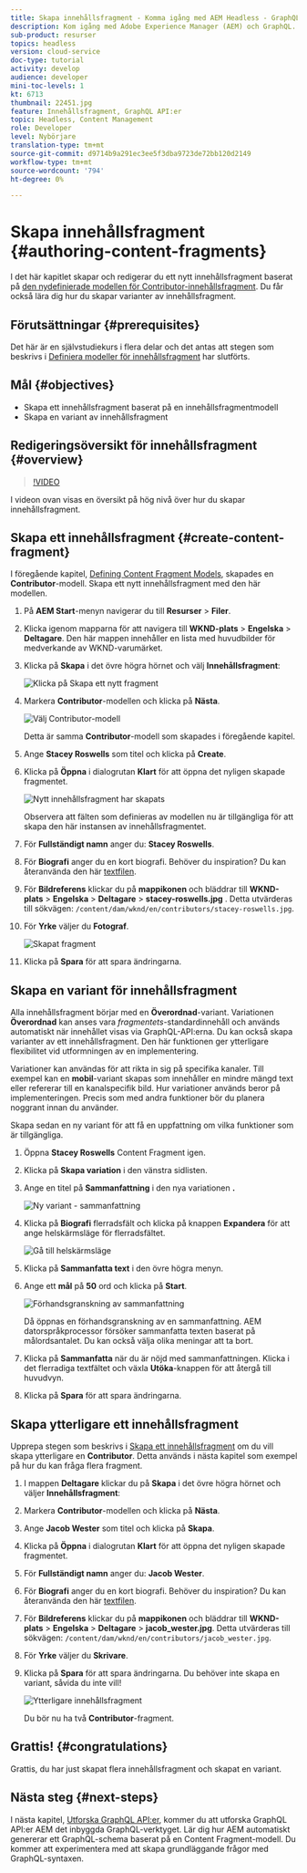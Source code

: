 ```yaml
---
title: Skapa innehållsfragment - Komma igång med AEM Headless - GraphQL
description: Kom igång med Adobe Experience Manager (AEM) och GraphQL. Skapa och redigera ett nytt innehållsfragment baserat på en modell för innehållsfragment. Lär dig hur du skapar varianter av innehållsfragment.
sub-product: resurser
topics: headless
version: cloud-service
doc-type: tutorial
activity: develop
audience: developer
mini-toc-levels: 1
kt: 6713
thumbnail: 22451.jpg
feature: Innehållsfragment, GraphQL API:er
topic: Headless, Content Management
role: Developer
level: Nybörjare
translation-type: tm+mt
source-git-commit: d9714b9a291ec3ee5f3dba9723de72bb120d2149
workflow-type: tm+mt
source-wordcount: '794'
ht-degree: 0%

---
```



# Skapa innehållsfragment {#authoring-content-fragments}

I det här kapitlet skapar och redigerar du ett nytt innehållsfragment baserat på [den nydefinierade modellen för Contributor-innehållsfragment](./content-fragment-models.md). Du får också lära dig hur du skapar varianter av innehållsfragment.

## Förutsättningar {#prerequisites}

Det här är en självstudiekurs i flera delar och det antas att stegen som beskrivs i [Definiera modeller för innehållsfragment](./content-fragment-models.md) har slutförts.

## Mål {#objectives}

* Skapa ett innehållsfragment baserat på en innehållsfragmentmodell
* Skapa en variant av innehållsfragment

## Redigeringsöversikt för innehållsfragment {#overview}

>[!VIDEO](https://video.tv.adobe.com/v/22451/?quality=12&learn=on)

I videon ovan visas en översikt på hög nivå över hur du skapar innehållsfragment.

## Skapa ett innehållsfragment {#create-content-fragment}

I föregående kapitel, [Defining Content Fragment Models](./content-fragment-models.md), skapades en **Contributor**-modell. Skapa ett nytt innehållsfragment med den här modellen.

1. På **AEM Start**-menyn navigerar du till **Resurser** > **Filer**.
1. Klicka igenom mapparna för att navigera till **WKND-plats** > **Engelska** > **Deltagare**. Den här mappen innehåller en lista med huvudbilder för medverkande av WKND-varumärket.

1. Klicka på **Skapa** i det övre högra hörnet och välj **Innehållsfragment**:

   ![Klicka på Skapa ett nytt fragment](assets/author-content-fragments/create-content-fragment-menu.png)

1. Markera **Contributor**-modellen och klicka på **Nästa**.

   ![Välj Contributor-modell](assets/author-content-fragments/select-contributor-model.png)

   Detta är samma **Contributor**-modell som skapades i föregående kapitel.

1. Ange **Stacey Roswells** som titel och klicka på **Create**.
1. Klicka på **Öppna** i dialogrutan **Klart** för att öppna det nyligen skapade fragmentet.

   ![Nytt innehållsfragment har skapats](assets/author-content-fragments/new-content-fragment.png)

   Observera att fälten som definieras av modellen nu är tillgängliga för att skapa den här instansen av innehållsfragmentet.

1. För **Fullständigt namn** anger du: **Stacey Roswells**.
1. För **Biografi** anger du en kort biografi. Behöver du inspiration? Du kan återanvända den här [textfilen](assets/author-content-fragments/stacey-roswells-bio.txt).
1. För **Bildreferens** klickar du på **mappikonen** och bläddrar till **WKND-plats** > **Engelska** > **Deltagare** > **stacey-roswells.jpg** . Detta utvärderas till sökvägen: `/content/dam/wknd/en/contributors/stacey-roswells.jpg`.
1. För **Yrke** väljer du **Fotograf**.

   ![Skapat fragment](assets/author-content-fragments/stacye-roswell-fragment-authored.png)

1. Klicka på **Spara** för att spara ändringarna.

## Skapa en variant för innehållsfragment

Alla innehållsfragment börjar med en **Överordnad**-variant. Variationen **Överordnad** kan anses vara *fragmentets*-standardinnehåll och används automatiskt när innehållet visas via GraphQL-API:erna. Du kan också skapa varianter av ett innehållsfragment. Den här funktionen ger ytterligare flexibilitet vid utformningen av en implementering.

Variationer kan användas för att rikta in sig på specifika kanaler. Till exempel kan en **mobil**-variant skapas som innehåller en mindre mängd text eller refererar till en kanalspecifik bild. Hur variationer används beror på implementeringen. Precis som med andra funktioner bör du planera noggrant innan du använder.

Skapa sedan en ny variant för att få en uppfattning om vilka funktioner som är tillgängliga.

1. Öppna **Stacey Roswells** Content Fragment igen.
1. Klicka på **Skapa variation** i den vänstra sidlisten.
1. Ange en titel på **Sammanfattning** i den nya variationen **.**

   ![Ny variant - sammanfattning](assets/author-content-fragments/new-variation-summary.png)

1. Klicka på **Biografi** flerradsfält och klicka på knappen **Expandera** för att ange helskärmsläge för flerradsfältet.

   ![Gå till helskärmsläge](assets/author-content-fragments/enter-full-screen-view.png)

1. Klicka på **Sammanfatta text** i den övre högra menyn.

1. Ange ett **mål** på **50** ord och klicka på **Start**.

   ![Förhandsgranskning av sammanfattning](assets/author-content-fragments/summarize-text-preview.png)

   Då öppnas en förhandsgranskning av en sammanfattning. AEM datorspråkprocessor försöker sammanfatta texten baserat på målordsantalet. Du kan också välja olika meningar att ta bort.

1. Klicka på **Sammanfatta** när du är nöjd med sammanfattningen. Klicka i det flerradiga textfältet och växla **Utöka**-knappen för att återgå till huvudvyn.

1. Klicka på **Spara** för att spara ändringarna.

## Skapa ytterligare ett innehållsfragment

Upprepa stegen som beskrivs i [Skapa ett innehållsfragment](#create-content-fragment) om du vill skapa ytterligare en **Contributor**. Detta används i nästa kapitel som exempel på hur du kan fråga flera fragment.

1. I mappen **Deltagare** klickar du på **Skapa** i det övre högra hörnet och väljer **Innehållsfragment**:
1. Markera **Contributor**-modellen och klicka på **Nästa**.
1. Ange **Jacob Wester** som titel och klicka på **Skapa**.
1. Klicka på **Öppna** i dialogrutan **Klart** för att öppna det nyligen skapade fragmentet.
1. För **Fullständigt namn** anger du: **Jacob Wester**.
1. För **Biografi** anger du en kort biografi. Behöver du inspiration? Du kan återanvända den här [textfilen](assets/author-content-fragments/jacob-wester.txt).
1. För **Bildreferens** klickar du på **mappikonen** och bläddrar till **WKND-plats** > **Engelska** > **Deltagare** > **jacob_wester.jpg**. Detta utvärderas till sökvägen: `/content/dam/wknd/en/contributors/jacob_wester.jpg`.
1. För **Yrke** väljer du **Skrivare**.
1. Klicka på **Spara** för att spara ändringarna. Du behöver inte skapa en variant, såvida du inte vill!

   ![Ytterligare innehållsfragment](assets/author-content-fragments/additional-content-fragment.png)

   Du bör nu ha två **Contributor**-fragment.

## Grattis! {#congratulations}

Grattis, du har just skapat flera innehållsfragment och skapat en variant.

## Nästa steg {#next-steps}

I nästa kapitel, [Utforska GraphQL API:er](explore-graphql-api.md), kommer du att utforska GraphQL API:er AEM det inbyggda GraphQL-verktyget. Lär dig hur AEM automatiskt genererar ett GraphQL-schema baserat på en Content Fragment-modell. Du kommer att experimentera med att skapa grundläggande frågor med GraphQL-syntaxen.